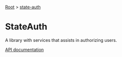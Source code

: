 [Root](../../README.md) &gt; [state-auth](./README.md)

# StateAuth

A library with services that assists in authorizing users.

[API documentation](../../docs/state-auth.md)